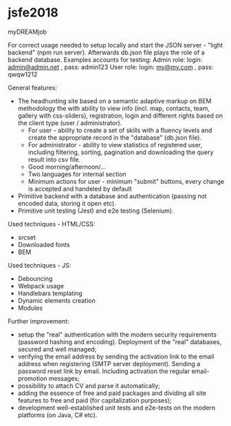 # jsfe2018

myDREAMjob

For correct usage needed to setup locally and start the JSON server - "light backend" (npm run server). Afterwards db.json file plays the role of a backend database. Examples accounts for testing:
Admin role: login: admin@admin.net , pass: admin123
User role: login: my@my.com , pass: qwqw1212

General features:
- The headhunting site based on a semantic adaptive markup on BEM methodology the with ability to view info (incl. map, contacts, team, gallery with css-sliders), registration, login and different rights based on the client type (user / administrator).
    - For user - ability to create a set of skills with a fluency levels and create the appropriate record in the "database" (db.json file).
    - For administrator - ability to view statistics  of registered user, including filtering, sorting, pagination and downloading the query result into csv file.
    - Good morning/afternoon/...
    - Two languages for internal section
    - Minimum actions for user - minimum "submit" buttons, every change is accepted and handeled by default
- Primitive backend with a database and authentication (passing not encoded data, storing it open etc).
- Primitive unit testing (Jest) and e2e testing (Selenium).

Used techniques - HTML/CSS:  
- srcset
- Downloaded fonts
- BEM

Used techniques - JS:
- Debouncing
- Webpack usage
- Handlebars templating
- Dynamic elements creation
- Modules

Further improvement:
- setup the "real" authentication with the modern security requirements (password hashing and encoding). Deployment of the "real" databases, secured and well managed;
- verifying the email address by sending the activation link to the email address when registering (SMTP server deployment). Sending a password reset link by email. Including activation the regular email-promotion messages;
- possibility to attach CV and parse it automatically;
- adding the essence of free and paid packages and dividing all site features to free and paid (for capitalization purposes);
- development well-established unit tests and e2e-tests on the modern platforms (on Java, C# etc).
